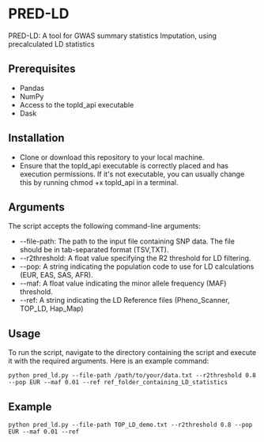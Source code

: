 # PRED-LD
PRED-LD: A tool for GWAS summary statistics Imputation, using precalculated LD statistics


## Prerequisites
- Pandas  
- NumPy  
- Access to the topld_api executable
- Dask
 

## Installation
- Clone or download this repository to your local machine.
- Ensure that the topld_api executable is correctly placed and has execution permissions. If it's not executable, you can usually change this by running chmod +x topld_api in a terminal.

## Arguments
The script accepts the following command-line arguments:

- --file-path: The path to the input file containing SNP data. The file should be in tab-separated format (TSV,TXT).
- --r2threshold: A float value specifying the R2 threshold for LD filtering.
- --pop: A string indicating the population code to use for LD calculations (EUR, EAS, SAS, AFR).
- --maf: A float value indicating the minor allele frequency (MAF) threshold.
- --ref: A string indicating the LD Reference files (Pheno_Scanner, TOP_LD, Hap_Map)

## Usage
To run the script, navigate to the directory containing the script and execute it with the required arguments. Here is an example command:
```` 
python pred_ld.py --file-path /path/to/your/data.txt --r2threshold 0.8 --pop EUR --maf 0.01 --ref ref_folder_containing_LD_statistics
````

## Example
```` 
python pred_ld.py --file-path TOP_LD_demo.txt --r2threshold 0.8 --pop EUR --maf 0.01 --ref 
````
